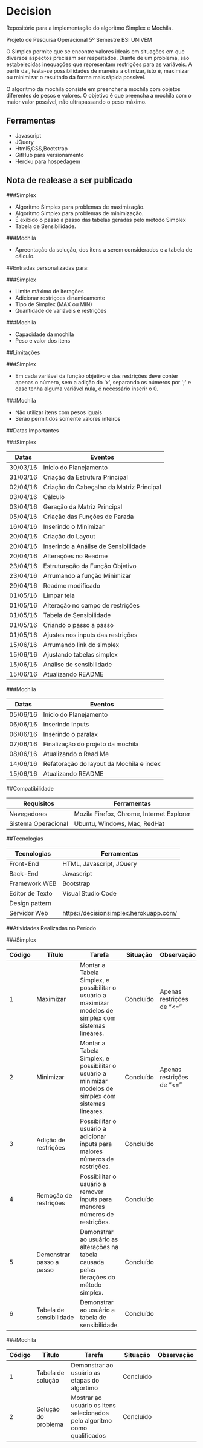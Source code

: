 # Decision

Repositório para a implementação do algoritmo Simplex e Mochila.

Projeto de Pesquisa Operacional
5º Semestre BSI UNIVEM

O Simplex permite que se encontre valores ideais em situações em que diversos aspectos precisam ser respeitados. Diante de um problema, são estabelecidas inequações que representam restrições para as variáveis. A partir daí, testa-se possibilidades de maneira a otimizar, isto é, maximizar ou minimizar o resultado da forma mais rápida possível.

O algoritmo da mochila consiste em preencher a mochila com objetos diferentes de pesos e valores. O objetivo é que preencha a mochila com o maior valor possível, não ultrapassando o peso máximo.


## Ferramentas

- Javascript
- JQuery
- Html5,CSS,Bootstrap
- GitHub para versionamento
- Heroku para hospedagem

## Nota de realease a ser publicado

###Simplex

- Algoritmo Simplex para problemas de maximização.
- Algoritmo Simplex para problemas de minimização.
- É exibido o passo a passo das tabelas geradas pelo método Simplex
- Tabela de Sensibilidade.

###Mochila

- Apreentação da solução, dos itens a serem considerados e a tabela de cálculo.


##Entradas personalizadas para:

###Simplex

- Limite máximo de iterações
- Adicionar restriçoes dinamicamente
- Tipo de Simplex (MAX ou MIN)
- Quantidade de variáveis e restrições

###Mochila
- Capacidade da mochila
- Peso e valor dos itens

##Limitações

###Simplex

- Em cada variável da função objetivo e das restrições deve conter apenas o número, sem a adição do 'x', separando os números por ';' e caso tenha alguma variável nula, é necessário inserir o 0.


###Mochila

- Não utilizar itens com pesos iguais
- Serão permitidos somente valores inteiros


##Datas Importantes

###Simplex

Datas | Eventos
--------- | ------
30/03/16     | Início do Planejamento
31/03/16    | Criação da Estrutura Principal
02/04/16    | Criação do Cabeçalho da Matriz Principal
03/04/16  | Cálculo
03/04/16  | Geração da Matriz Principal
05/04/16    | Criação das Funções de Parada
16/04/16    | Inserindo o Minimizar
20/04/16    | Criação do Layout
20/04/16    | Inserindo a Análise de Sensibilidade
20/04/16    | Alterações no Readme
23/04/16    | Estruturação da Função Objetivo
23/04/16    | Arrumando a função Minimizar
29/04/16    | Readme modificado
01/05/16    | Limpar tela
01/05/16    | Alteração no campo de restrições
01/05/16    | Tabela de Sensibilidade
01/05/16    | Criando o passo a passo
01/05/16    | Ajustes nos inputs das restrições
15/06/16    | Arrumando link do simplex
15/06/16    | Ajustando tabelas simplex
15/06/16    | Análise de sensibilidade
15/06/16    | Atualizando README


###Mochila

Datas | Eventos
--------- | ------
05/06/16     | Início do Planejamento
06/06/16    | Inserindo inputs
06/06/16    | Inserindo o paralax
07/06/16  | Finalização do projeto da mochila
08/06/16  | Atualizando o Read Me
14/06/16  | Refatoração do layout da Mochila e index
15/06/16   | Atualizando README

##Compatibilidade

Requisitos | Ferramentas
--------- | ------
Navegadores     | Mozila Firefox, Chrome, Internet Explorer
Sistema Operacional    | Ubuntu, Windows, Mac, RedHat

##Tecnologias

Tecnologias | Ferramentas
--------- | ------
Front-End     | HTML, Javascript, JQuery
Back-End    | Javascript
Framework WEB    | Bootstrap
Editor de Texto  | Visual Studio Code
Design pattern  |
Servidor Web    | https://decisionsimplex.herokuapp.com/

##Atividades Realizadas no Período

###Simplex

Código | Título | Tarefa | Situação | Observação
--------- | ------ | -------| -------| -------
1 | Maximizar | Montar a Tabela Simplex, e possibilitar o usuário a maximizar modelos de simplex com sistemas lineares. | Concluído | Apenas restrições de “<=”
2 | Minimizar | Montar a Tabela Simplex, e possibilitar o usuário a minimizar modelos de simplex com sistemas lineares. | Concluído | Apenas restrições de “<=”
3 | Adição de restrições | Possibilitar o usuário a adicionar inputs para maiores números de restrições. | Concluído |
4 | Remoção de restrições | Possibilitar o usuário a remover inputs para menores números de restrições. | Concluído |
5 | Demonstrar passo a passo | Demonstrar ao usuário as alterações na tabela causada pelas iterações do método simplex. | Concluído|
6  | Tabela de sensibilidade | Demonstrar ao usuário a tabela de sensibilidade. |Concluído|

###Mochila

Código | Título | Tarefa | Situação | Observação
--------- | ------ | -------| -------| -------
1 | Tabela de solução | Demonstrar ao usuário as etapas do algortimo | Concluído |
2 | Solução do problema | Mostrar ao usuário os itens selecionados pelo algoritmo como qualificados | Concluído |